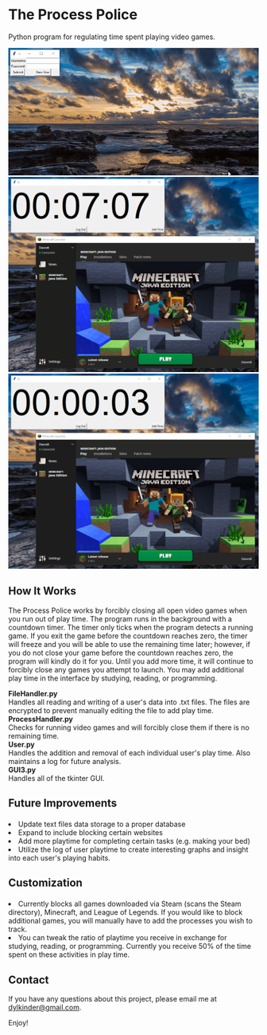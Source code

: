 # The Process Police
Python program for regulating time spent playing video games.

![alt text](github/login.gif)
![alt text](github/countdown.gif)
![alt text](github/timesup.gif)

## How It Works
The Process Police works by forcibly closing all open video games when you run out of play time. The program runs in the background
with a countdown timer. The timer only ticks when the program detects a running game. If you exit the game before the countdown 
reaches zero, the timer will freeze and you will be able to use the remaining time later; however, if you do not close your game 
before the countdown reaches zero, the program will kindly do it for you. Until you add more time, it will continue to forcibly close
any games you attempt to launch. You may add additional play time in the interface by studying, reading, or programming. 

<strong>FileHandler.py</strong>  
Handles all reading and writing of a user's data into .txt files. The files are encrypted to prevent manually editing the file
to add play time.  
<strong>ProcessHandler.py</strong>  
Checks for running video games and will forcibly close them if there is no remaining time.  
<strong>User.py</strong>  
Handles the addition and removal of each individual user's play time. Also maintains a log for future analysis.  
<strong>GUI3.py</strong>  
Handles all of the tkinter GUI.  

## Future Improvements<ul>
<li>Update text files data storage to a proper database</li>
<li>Expand to include blocking certain websites</li>
<li>Add more playtime for completing certain tasks (e.g. making your bed)</li>
<li>Utilize the log of user playtime to create interesting graphs and insight into each user's playing habits.</li>
</ul>

## Customization<ul>
<li>Currently blocks all games downloaded via Steam (scans the Steam directory), Minecraft, and League of Legends. If you would like
to block additional games, you will manually have to add the processes you wish to track.</li>
<li>You can tweak the ratio of playtime you receive in exchange for studying, reading, or programming. Currently you receive 50%
of the time spent on these activities in play time.</li>
</ul>

## Contact
If you have any questions about this project, please email me at dylkinder@gmail.com.

Enjoy!
